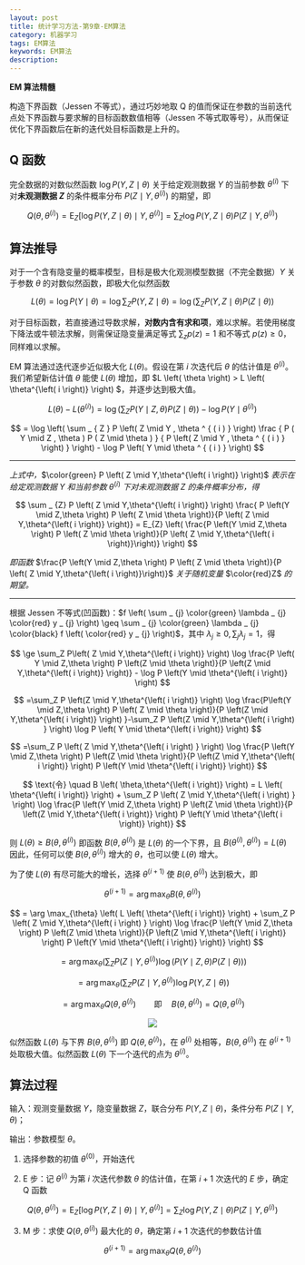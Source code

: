 ```yaml
---
layout: post
title: 统计学习方法-第9章-EM算法
category: 机器学习
tags: EM算法
keywords: EM算法
description:
---
```


**EM 算法精髓**

构造下界函数（Jessen 不等式），通过巧妙地取 Q 的值而保证在参数的当前迭代点处下界函数与要求解的目标函数数值相等（Jessen 不等式取等号），从而保证优化下界函数后在新的迭代处目标函数是上升的。


## Q 函数
完全数据的对数似然函数 $\log P \left( Y, Z \mid \theta \right)$ 关于给定观测数据 $Y$ 的当前参数 $\theta^{\left( i \right)}$ 下对**未观测数据 $Z$** 的条件概率分布 $P \left( Z \mid Y,\theta^{\left( i \right)} \right)$ 的期望，即

$$
Q \left( \theta, \theta^{\left( i \right)} \right) = \text{E}_{Z} \left[\log P \left( Y,Z \mid \theta \right) \mid Y,\theta^{\left( i \right)}\right] = \sum_Z \log P\left(Y,Z \mid \theta \right) P \left( Z \mid Y, \theta^{\left( i \right)} \right)
$$

## 算法推导

对于一个含有隐变量的概率模型，目标是极大化观测模型数据（不完全数据）$Y$ 关于参数 $\theta$ 的对数似然函数，即极大化似然函数

$$
L \left( \theta \right) = \log P \left( Y \mid \theta \right) = \log \sum_Z P \left( Y,Z \mid \theta \right) = \log \left( \sum_Z P \left( Y,Z \mid \theta \right) P \left( Z \mid \theta \right) \right)
$$

对于目标函数，若直接通过导数求解，**对数内含有求和项**，难以求解。若使用梯度下降法或牛顿法求解，则需保证隐变量满足等式 $\sum _ { z } p \left( z \right) = 1$ 和不等式 $p \left( z \right) \geq 0$，同样难以求解。

EM 算法通过迭代逐步近似极大化 $L \left( \theta \right)$。假设在第 $i$ 次迭代后 $\theta$ 的估计值是 $\theta^{\left( i \right)}$。我们希望新估计值 $\theta$ 能使 $L \left( \theta \right)$ 增加，即 $L \left( \theta \right) > L \left( \theta^{\left( i \right)} \right) $，并逐步达到极大值。

$$
L \left( \theta \right) - L \left( \theta^{\left( i \right)} \right) = \log \left( \sum_Z P \left( Y \mid Z,\theta \right) P \left( Z \mid \theta \right) \right)-\log P \left( Y \mid \theta^{\left( i \right)} \right)
$$

$$
= \log \left( \sum _ { Z } P \left( Z  \mid  Y , \theta ^ { ( i ) } \right) \frac { P ( Y  \mid  Z , \theta ) P ( Z  \mid  \theta ) } { P \left( Z  \mid  Y , \theta ^ { ( i ) } \right) } \right) - \log P \left( Y  \mid  \theta ^ { ( i ) } \right)
$$

----

*上式中，*$\color{green} P \left( Z \mid Y,\theta^{\left( i \right)} \right)$ *表示在给定观测数据* $Y$ *和当前参数* $\theta^{\left( i \right)}$ *下对未观测数据* $Z$ *的条件概率分布，得*

$$
\sum _ {Z} P \left( Z \mid Y,\theta^{\left( i \right)} \right) \frac{ P \left(Y \mid Z,\theta \right) P \left( Z \mid \theta \right)}{P \left( Z \mid Y,\theta^{\left( i \right)} \right)} = E_{Z} \left( \frac{P \left(Y \mid Z,\theta \right) P \left( Z \mid \theta \right)}{P \left( Z \mid Y,\theta^{\left( i \right)}\right)} \right)
$$

*即函数* $\frac{P \left(Y \mid Z,\theta \right) P \left( Z \mid \theta \right)}{P \left( Z \mid Y,\theta^{\left( i \right)}\right)}$ *关于随机变量* $\color{red}Z$ *的期望。*

----

根据 Jessen 不等式(凹函数)：$f \left( \sum _ {j} \color{green} \lambda _ {j} \color{red} y _ {j} \right) \geq \sum _ {j} \color{green} \lambda _ {j} \color{black} f \left( \color{red} y _ {j} \right)$，其中 $\lambda _ {j} \geq 0 , \sum _ {j} \lambda _ {j} = 1$，得

$$
\ge \sum_Z P\left( Z \mid Y,\theta^{\left( i \right)} \right) \log \frac{P \left( Y \mid Z,\theta \right) P \left(Z \mid \theta \right)}{P \left(Z \mid Y,\theta^{\left( i \right)} \right)} - \log P \left(Y \mid \theta^{\left( i \right)} \right)
$$

$$
=\sum_Z P \left(Z \mid Y,\theta^{\left( i \right)} \right) \log \frac{P\left(Y \mid Z,\theta \right) P \left( Z \mid \theta \right)}{P \left(Z \mid Y,\theta^{\left( i \right)} \right) }-\sum_Z P \left(Z \mid Y,\theta^{\left( i \right) } \right) \log P \left( Y \mid \theta^{\left( i \right)} \right)
$$

$$
=\sum_Z P \left( Z \mid Y,\theta^{\left( i \right) } \right) \log \frac{P \left(Y \mid Z,\theta \right) P \left(Z \mid \theta \right)}{P \left(Z \mid Y,\theta^{\left( i \right)} \right) P \left(Y \mid \theta^{\left( i \right)} \right)}
$$

$$
\text{令} \quad B \left( \theta,\theta^{\left( i \right)} \right) = L \left( \theta^{\left( i \right)} \right) + \sum_Z P \left( Z \mid Y,\theta^{\left( i \right) } \right) \log \frac{P \left(Y \mid Z,\theta \right) P \left(Z \mid \theta \right)}{P \left(Z \mid Y,\theta^{\left( i \right)} \right) P \left(Y \mid \theta^{\left( i \right)} \right)}
$$

则 $L \left( \theta \right) \geq B \left( \theta,\theta^{\left( i \right)} \right)$ 即函数 $B \left( \theta,\theta^{\left( i \right)} \right)$ 是 $L \left( \theta \right)$ 的一个下界，且 $B \left( \theta^{\left( i \right)},\theta^{\left( i \right)} \right) = L \left( \theta \right)$ 因此，任何可以使 $B \left( \theta,\theta^{\left( i \right)} \right)$ 增大的 $\theta$，也可以使 $L \left( \theta \right)$ 增大。

为了使 $L \left( \theta \right)$ 有尽可能大的增长，选择 $\theta^{\left( i + 1\right)}$ 使 $B \left( \theta,\theta^{\left( i \right)} \right)$ 达到极大，即

$$
\theta^{\left( i + 1\right)} = \arg \max_{\theta} B \left( \theta,\theta^{\left( i \right)} \right)
$$

$$
= \arg \max_{\theta} \left( L \left( \theta^{\left( i \right)} \right) + \sum_Z P \left( Z \mid Y,\theta^{\left( i \right) } \right) \log \frac{P \left(Y \mid Z,\theta \right) P \left(Z \mid \theta \right)}{P \left(Z \mid Y,\theta^{\left( i \right)} \right) P \left(Y \mid \theta^{\left( i \right)} \right)} \right)
$$

$$
= \arg \max_{\theta} \left( \sum_Z P \left( Z \mid Y,\theta^{\left( i \right) } \right) \log \left( P \left(Y \mid Z,\theta \right) P \left(Z \mid \theta \right) \right) \right)
$$

$$
= \arg \max_{\theta} \left( \sum_Z P \left( Z \mid Y,\theta^{\left( i \right) } \right) \log P \left(Y,Z \mid \theta \right) \right)
$$

$$
= \arg \max_{\theta} Q \left( \theta,\theta^{\left( i \right) } \right) \qquad \text {即} \quad B \left( \theta,\theta^{\left( i \right)} \right) = Q \left( \theta,\theta^{\left( i \right) } \right)
$$

<center>

<img src="https://raw.githubusercontent.com/chiemon/chiemon.github.io/master/img/EM/1.png">

</center>

似然函数 $L \left( \theta \right)$ 与下界 $B \left( \theta,\theta^{\left( i \right)} \right)$ 即 $Q \left( \theta,\theta^{\left( i \right)} \right)$，在 $\theta^{\left( i\right)}$ 处相等，$B \left( \theta,\theta^{\left( i \right)} \right)$ 在 $\theta^{\left( i+1 \right)}$ 处取极大值。似然函数 $L \left( \theta \right)$ 下一个迭代的点为 $\theta^{\left( i \right)}$。


## 算法过程

输入：观测变量数据 $Y$，隐变量数据 $Z$，联合分布 $P \left( Y, Z \mid \theta \right)$，条件分布 $P \left( Z \mid Y, \theta \right)$；

输出：参数模型 $\theta$。

1. 选择参数的初值 $\theta^{\left( 0 \right)}$，开始迭代

2. E 步：记 $\theta^{\left( i \right)}$ 为第 $i$ 次迭代参数 $\theta$ 的估计值，在第 $i+1$ 次迭代的 $E$ 步，确定 Q 函数

$$
Q \left(\theta, \theta^{\left( i \right)} \right) = \text{E}_{Z} \left[\log P \left(Y,Z \mid \theta \right) \mid Y,\theta^{\left( i \right)}\right] = \sum_Z \log P \left(Y,Z \mid \theta \right) P \left( Z \mid Y, \theta^{\left( i \right)} \right)
$$

3. M 步：求使 $Q \left(\theta, \theta^{\left( i \right)} \right)$ 最大化的 $\theta$，确定第 $i+1$ 次迭代的参数估计值

$$
\theta^{\left(i+1 \right)}=\arg \max_\theta Q \left( \theta, \theta^{\left( i \right)} \right)
$$